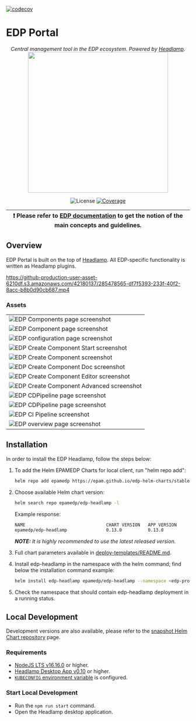 [![codecov](https://codecov.io/gh/epam/edp-headlamp/branch/master/graph/badge.svg?token=14I4A446VF)](https://codecov.io/gh/epam/edp-headlamp)

# EDP Portal

<p align="center">
    <em>Central management tool in the EDP ecosystem. Powered by <a href="https://github.com/kinvolk/headlamp">Headlamp</a>.</em>
    <a href="https://github.com/kinvolk/headlamp"><img width=384 src="docs/headlamp_light.svg"></a>
</p>
<p align="center">
    <img alt="License" src="https://img.shields.io/github/license/epam/edp-headlamp">
    <a href="https://codecov.io/gh/epam/edp-headlamp"><img alt="Coverage" src="https://codecov.io/gh/epam/edp-headlamp/branch/master/graph/badge.svg?token=14I4A446VF"></a>
</p>

| :heavy_exclamation_mark: Please refer to [EDP documentation](https://epam.github.io/edp-install/) to get the notion of the main concepts and guidelines. |
| --- |

## Overview

EDP Portal is  built on the top of [Headlamp](https://github.com/headlamp-k8s/headlamp). All EDP-specific functionality is written as Headlamp plugins.

https://github-production-user-asset-6210df.s3.amazonaws.com/42180137/285478565-df7f5393-233f-40f2-8acc-b8b0d90cb687.mp4

### Assets

<table>
    <tr>
        <td>
            <img alt="EDP Components page screenshot" src="docs/assets/components.png">
        </td>
    </tr>
    <tr>
        <td>
            <img alt="EDP Component page screenshot" src="docs/assets/component.png">
        </td>
    </tr>
    <tr>
        <td>
            <img alt="EDP configuration page screenshot" src="docs/assets/configuration.png">
        </td>
    </tr>
    <tr>
        <td>
            <img alt="EDP Create Component Start screenshot" src="docs/assets/create_component_start.png">
        </td>
    </tr>
    <tr>
        <td>
            <img alt="EDP Create Component screenshot" src="docs/assets/create_component.png">
        </td>
    </tr>
    <tr>
        <td>
            <img alt="EDP Create Component Doc screenshot" src="docs/assets/create_component_doc.png">
        </td>
    </tr>
    <tr>
        <td>
            <img alt="EDP Create Component Editor screenshot" src="docs/assets/create_component_editor.png">
        </td>
    </tr>
    <tr>
        <td>
            <img alt="EDP Create Component Advanced screenshot" src="docs/assets/create_component_advanced.png">
        </td>
    </tr>
   <tr>
        <td>
            <img alt="EDP CDPipeline page screenshot" src="docs/assets/marketplace.png">
        </td>
    </tr>
   <tr>
        <td>
            <img alt="EDP CDPipeline page screenshot" src="docs/assets/cdpipeline.png">
        </td>
    </tr>
   <tr>
        <td>
            <img alt="EDP CI Pipeline screenshot" src="docs/assets/pipelineview.png">
        </td>
    </tr>
    <tr>
        <td>
            <img alt="EDP overview page screenshot" src="docs/assets/overview.png">
        </td>
    </tr>
</table>

## Installation

In order to install the EDP Headlamp, follow the steps below:

1. To add the Helm EPAMEDP Charts for local client, run "helm repo add":

     ```bash
     helm repo add epamedp https://epam.github.io/edp-helm-charts/stable
     ```

2. Choose available Helm chart version:

     ```bash
     helm search repo epamedp/edp-headlamp -l
     ```

   Example response:

     ```bash
     NAME                	            CHART VERSION	APP VERSION	    DESCRIPTION
     epamedp/edp-headlamp	            0.13.0        	0.13.0      	A Helm chart for EDP Headlamp
     ```

    _**NOTE:** It is highly recommended to use the latest released version._

3. Full chart parameters available in [deploy-templates/README.md](deploy-templates/README.md).

4. Install edp-headlamp in the <edp-project> namespace with the helm command; find below the installation command example:

    ```bash
    helm install edp-headlamp epamedp/edp-headlamp --namespace <edp-project> --version <chart_version> --set name=edp-headlamp --set global.platform=<platform_type>
    ```

5. Check the <edp-project> namespace that should contain edp-headlamp deployment in a running status.

## Local Development

Development versions are also available, please refer to the [snapshot Helm Chart repository](https://epam.github.io/edp-helm-charts/snapshot/) page.

### Requirements

* [NodeJS LTS v16.16.0](https://nodejs.org) or higher.
* [Headlamp Desktop App v0.10](https://kinvolk.github.io/headlamp/docs/latest/installation/desktop) or higher.
* [`KUBECONFIG` environment variable](https://kubernetes.io/docs/concepts/configuration/organize-cluster-access-kubeconfig) is configured.

### Start Local Development

* Run the `npm run start` command.
* Open the Headlamp desktop application.
